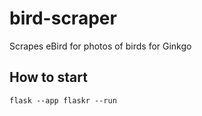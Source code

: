 # bird-scraper
Scrapes eBird for photos of birds for Ginkgo

## How to start
`flask --app flaskr --run`
